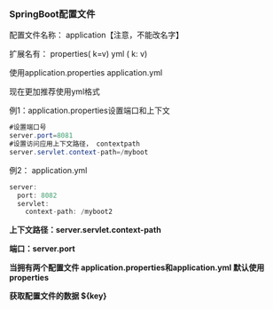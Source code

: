### SpringBoot配置文件

配置文件名称： application【注意，不能改名字】

扩展名有： properties( k=v)       yml ( k: v)

使用application.properties        application.yml

现在更加推荐使用yml格式



例1：application.properties设置端口和上下文

```java
#设置端口号
server.port=8081
#设置访问应用上下文路径， contextpath
server.servlet.context-path=/myboot
```



例2： application.yml

```java
server:
  port: 8082
  servlet:
    context-path: /myboot2
```



**上下文路径：server.servlet.context-path**

**端口：server.port**



**当拥有两个配置文件 application.properties和application.yml  默认使用properties**



**获取配置文件的数据  ${key}**